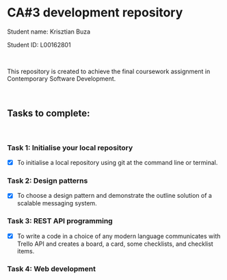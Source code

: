 # CA#3 development repository

Student name: Krisztian Buza

Student ID: L00162801

<br/>

This repository is created to achieve the final coursework assignment in Contemporary Software Development.

<br/>

## Tasks to complete:

<br/>

### Task 1: Initialise your local repository

- [x] To initialise a local repository using git at the command line or terminal.

### Task 2: Design patterns

- [x] To choose a design pattern and demonstrate the outline solution of a scalable messaging system.

### Task 3: REST API programming

- [x] To write a code in a choice of any modern language communicates with Trello API and creates a board, a card, some checklists, and checklist items.

### Task 4: Web development
